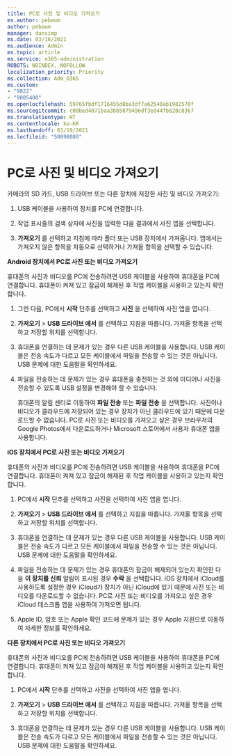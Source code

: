 ```yaml
---
title: PC로 사진 및 비디오 가져오기
ms.author: pebaum
author: pebaum
manager: dansimp
ms.date: 03/16/2021
ms.audience: Admin
ms.topic: article
ms.service: o365-administration
ROBOTS: NOINDEX, NOFOLLOW
localization_priority: Priority
ms.collection: Adm_O365
ms.custom:
- "9822"
- "9005408"
ms.openlocfilehash: 59765fbdf1716455d8ba3df7a62540ab1982570f
ms.sourcegitcommit: c08bed4071baa3bb5879496df3ed44fb828c8367
ms.translationtype: HT
ms.contentlocale: ko-KR
ms.lasthandoff: 03/19/2021
ms.locfileid: "50898080"
---
```

# <a name="import-photos-and-videos-to-your-pc"></a>PC로 사진 및 비디오 가져오기

카메라의 SD 카드, USB 드라이브 또는 다른 장치에 저장한 사진 및 비디오 가져오기:

1. USB 케이블을 사용하여 장치를 PC에 연결합니다.

1. 작업 표시줄의 검색 상자에 사진을 입력한 다음 결과에서 사진 앱을 선택합니다.

1. **가져오기** 를 선택하고 지침에 따라 폴더 또는 USB 장치에서 가져옵니다. 앱에서는 가져오지 않은 항목을 자동으로 선택하거나 가져올 항목을 선택할 수 있습니다.

**Android 장치에서 PC로 사진 또는 비디오 가져오기**

휴대폰의 사진과 비디오를 PC에 전송하려면 USB 케이블을 사용하여 휴대폰을 PC에 연결합니다. 휴대폰이 켜져 있고 잠금이 해제된 후 작업 케이블을 사용하고 있는지 확인합니다.

1. 그런 다음, PC에서 **시작** 단추를 선택하고 **사진** 을 선택하여 사진 앱을 엽니다.

1. **가져오기** > **USB 드라이브 에서** 를 선택하고 지침을 따릅니다. 가져올 항목을 선택하고 저장할 위치를 선택합니다.

1. 휴대폰을 연결하는 데 문제가 있는 경우 다른 USB 케이블을 사용합니다. USB 케이블은 전송 속도가 다르고 모든 케이블에서 파일을 전송할 수 있는 것은 아닙니다. USB 문제에 대한 도움말을 확인하세요.

1. 파일을 전송하는 데 문제가 있는 경우 휴대폰을 충전하는 것 외에 미디어나 사진을 전송할 수 있도록 USB 설정을 변경해야 할 수 있습니다. 

    휴대폰의 알림 센터로 이동하여 **파일 전송** 또는 **파일 전송** 을 선택합니다. 사진이나 비디오가 클라우드에 저장되어 있는 경우 장치가 아닌 클라우드에 있기 때문에 다운로드할 수 없습니다. PC로 사진 또는 비디오를 가져오고 싶은 경우 브라우저의 Google Photos에서 다운로드하거나 Microsoft 스토어에서 사용자 휴대폰 앱을 사용합니다.

**iOS 장치에서 PC로 사진 또는 비디오 가져오기**

휴대폰의 사진과 비디오를 PC에 전송하려면 USB 케이블을 사용하여 휴대폰을 PC에 연결합니다. 휴대폰이 켜져 있고 잠금이 해제된 후 작업 케이블을 사용하고 있는지 확인합니다.

1. PC에서 **시작** 단추를 선택하고 사진을 선택하여 사진 앱을 엽니다.

1. **가져오기** > **USB 드라이브 에서** 를 선택하고 지침을 따릅니다. 가져올 항목을 선택하고 저장할 위치를 선택합니다.

1. 휴대폰을 연결하는 데 문제가 있는 경우 다른 USB 케이블을 사용합니다. USB 케이블은 전송 속도가 다르고 모든 케이블에서 파일을 전송할 수 있는 것은 아닙니다. USB 문제에 대한 도움말을 확인하세요.

1. 파일을 전송하는 데 문제가 있는 경우 휴대폰의 잠금이 해제되어 있는지 확인한 다음 **이 장치를 신뢰** 알림이 표시된 경우 **수락** 을 선택합니다. iOS 장치에서 iCloud를 사용하도록 설정한 경우 iCloud가 장치가 아닌 iCloud에 있기 때문에 사진 또는 비디오를 다운로드할 수 없습니다. PC로 사진 또는 비디오를 가져오고 싶은 경우 iCloud 데스크톱 앱을 사용하여 가져오면 됩니다.

1. Apple ID, 암호 또는 Apple 확인 코드에 문제가 있는 경우 Apple 지원으로 이동하여 자세한 정보를 확인하세요.

**다른 장치에서 PC로 사진 또는 비디오 가져오기**

휴대폰의 사진과 비디오를 PC에 전송하려면 USB 케이블을 사용하여 휴대폰을 PC에 연결합니다. 휴대폰이 켜져 있고 잠금이 해제된 후 작업 케이블을 사용하고 있는지 확인합니다.

1. PC에서 **시작** 단추를 선택하고 사진을 선택하여 사진 앱을 엽니다.

1. **가져오기** > **USB 드라이브 에서** 를 선택하고 지침을 따릅니다. 가져올 항목을 선택하고 저장할 위치를 선택합니다.

1. 휴대폰을 연결하는 데 문제가 있는 경우 다른 USB 케이블을 사용합니다. USB 케이블은 전송 속도가 다르고 모든 케이블에서 파일을 전송할 수 있는 것은 아닙니다. USB 문제에 대한 도움말을 확인하세요.


